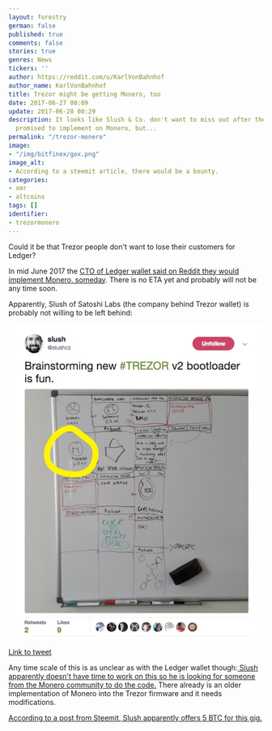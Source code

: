 ```yaml
---
layout: forestry
german: false
published: true
comments: false
stories: true
genres: News
tickers: ''
author: https://reddit.com/u/KarlVonBahnhof
author_name: KarlVonBahnhof
title: Trezor might be getting Monero, too
date: 2017-06-27 00:09
update: 2017-06-28 00:29
description: It looks like Slush & Co. don't want to miss out after the Ledger people
  promised to implement on Monero, but...
permalink: "/trezor-monero"
image:
- "/img/bitfinex/gox.png"
image_alt:
- According to a steemit article, there would be a bounty.
categories:
- xmr
- altcoins
tags: []
identifier:
- trezormonero
---
```



Could it be that Trezor people don't want to lose their customers for Ledger?

In mid June 2017 the [CTO of Ledger wallet said on Reddit they would implement Monero, someday](https://www.altcointrading.net/ledger-monero). There is no ETA yet and probably will not be any time soon.

Apparently, Slush of Satoshi Labs (the company behind Trezor wallet) is probably not willing to be left behind:

![](/uploads/2017/06/28/slush-monero.jpg)

[Link to tweet](https://twitter.com/slushcz/status/783654392071323649)

Any time scale of this is as unclear as with the Ledger wallet though:[ Slush apparently doesn't have time to work on this so he is looking for someone from the Monero community to do the code.](https://www.reddit.com/r/Monero/comments/68ulcx/would_raising_money_for_the_development_of/dh2kril/) There already is an older implementation of Monero into the Trezor firmware and it needs modifications.

[According to a post from Steemit, Slush apparently offers 5 BTC for this gig.](https://steemit.com/programming/@arcitecx/bounty-5-btc-for-xmr-implementation-on-trezor)
